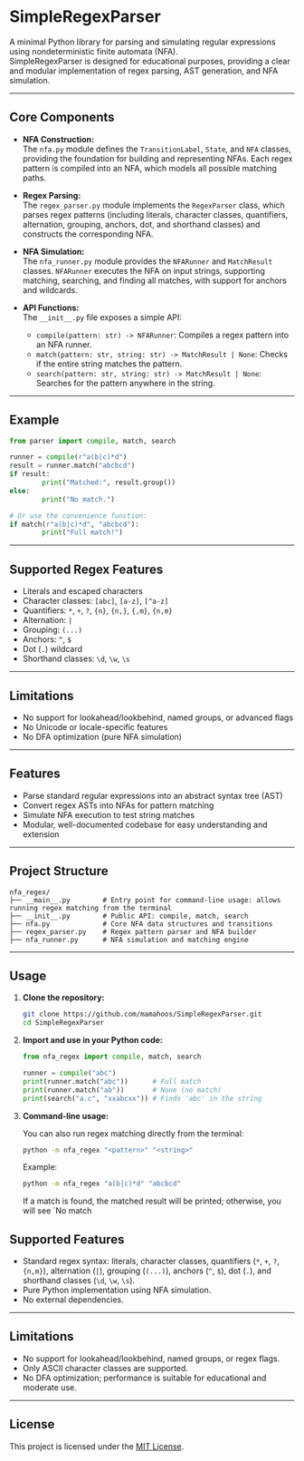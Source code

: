 # SimpleRegexParser
A minimal Python library for parsing and simulating regular expressions using nondeterministic finite automata (NFA).  
SimpleRegexParser is designed for educational purposes, providing a clear and modular implementation of regex parsing, AST generation, and NFA simulation.

---

## Core Components

- **NFA Construction:**  
    The `nfa.py` module defines the `TransitionLabel`, `State`, and `NFA` classes, providing the foundation for building and representing NFAs. Each regex pattern is compiled into an NFA, which models all possible matching paths.

- **Regex Parsing:**  
    The `regex_parser.py` module implements the `RegexParser` class, which parses regex patterns (including literals, character classes, quantifiers, alternation, grouping, anchors, dot, and shorthand classes) and constructs the corresponding NFA.

- **NFA Simulation:**  
    The `nfa_runner.py` module provides the `NFARunner` and `MatchResult` classes. `NFARunner` executes the NFA on input strings, supporting matching, searching, and finding all matches, with support for anchors and wildcards.

- **API Functions:**  
    The `__init__.py` file exposes a simple API:
    - `compile(pattern: str) -> NFARunner`: Compiles a regex pattern into an NFA runner.
    - `match(pattern: str, string: str) -> MatchResult | None`: Checks if the entire string matches the pattern.
    - `search(pattern: str, string: str) -> MatchResult | None`: Searches for the pattern anywhere in the string.

---

## Example

```python
from parser import compile, match, search

runner = compile(r"a(b|c)*d")
result = runner.match("abcbcd")
if result:
        print("Matched:", result.group())
else:
        print("No match.")

# Or use the convenience function:
if match(r"a(b|c)*d", "abcbcd"):
        print("Full match!")
```

---

## Supported Regex Features

- Literals and escaped characters
- Character classes: `[abc]`, `[a-z]`, `[^a-z]`
- Quantifiers: `*`, `+`, `?`, `{n}`, `{n,}`, `{,m}`, `{n,m}`
- Alternation: `|`
- Grouping: `(...)`
- Anchors: `^`, `$`
- Dot (`.`) wildcard
- Shorthand classes: `\d`, `\w`, `\s`

---

## Limitations

- No support for lookahead/lookbehind, named groups, or advanced flags
- No Unicode or locale-specific features
- No DFA optimization (pure NFA simulation)

---

## Features

- Parse standard regular expressions into an abstract syntax tree (AST)
- Convert regex ASTs into NFAs for pattern matching
- Simulate NFA execution to test string matches
- Modular, well-documented codebase for easy understanding and extension

---

## Project Structure

```
nfa_regex/
├── __main__.py        # Entry point for command-line usage: allows running regex matching from the terminal
├── __init__.py        # Public API: compile, match, search
├── nfa.py             # Core NFA data structures and transitions
├── regex_parser.py    # Regex pattern parser and NFA builder
├── nfa_runner.py      # NFA simulation and matching engine
```

---

## Usage

1. **Clone the repository:**
    ```sh
    git clone https://github.com/mamahoos/SimpleRegexParser.git
    cd SimpleRegexParser
    ```

2. **Import and use in your Python code:**
    ```python
    from nfa_regex import compile, match, search

    runner = compile("abc")
    print(runner.match("abc"))      # Full match
    print(runner.match("ab"))       # None (no match)
    print(search("a.c", "xxabcxx")) # Finds 'abc' in the string
    ```

3. **Command-line usage:**

    You can also run regex matching directly from the terminal:
    ```sh
    python -m nfa_regex "<pattern>" "<string>"
    ```
    Example:
    ```sh
    python -m nfa_regex "a(b|c)*d" "abcbcd"
    ```

    If a match is found, the matched result will be printed; otherwise, you will see `No match

## Supported Features

- Standard regex syntax: literals, character classes, quantifiers (`*`, `+`, `?`, `{n,m}`), alternation (`|`), grouping (`(...)`), anchors (`^`, `$`), dot (`.`), and shorthand classes (`\d`, `\w`, `\s`).
- Pure Python implementation using NFA simulation.
- No external dependencies.

---

## Limitations

- No support for lookahead/lookbehind, named groups, or regex flags.
- Only ASCII character classes are supported.
- No DFA optimization; performance is suitable for educational and moderate use.

---

## License

This project is licensed under the [MIT License](LICENSE).


